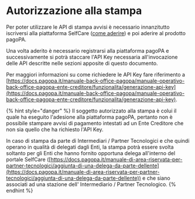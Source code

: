 # Autorizzazione alla stampa

Per poter utilizzare le API di stampa avvisi è necessario innanzitutto iscriversi alla piattaforma SelfCare ([come aderire](https://docs.pagopa.it/area-riservata/area-riservata/come-aderire/richiedere-ladesione)) e poi aderire al prodotto pagoPA.

Una volta aderito è necessario registrarsi alla piattaforma pagoPA e successivamente si potrà staccare l'API Key necessaria all'invocazione delle API descritte nelle sezioni apposite di questo documento.

Per maggiori informazioni su come richiedere le API Key fare riferimento a [https://docs.pagopa.it/manuale-back-office-pagopa/manuale-operativo-back-office-pagopa-ente-creditore/funzionalita/generazione-api-key](https://docs.pagopa.it/manuale-back-office-pagopa/manuale-operativo-back-office-pagopa-ente-creditore/funzionalita/generazione-api-key).

{% hint style="danger" %}
Il soggetto autorizzato alla stampa è colui il quale ha eseguito l'adesione alla piattaforma pagoPA, pertanto non è possibile stampare avvisi di pagamento intestati ad un Ente Creditore che non sia quello che ha richiesto l'API Key.

In caso di stampa da parte di Intermediari / Partner Tecnologici e che quindi operano in qualità di delegati dagli Enti, la stampa potrà essere svolta soltanto per gli Enti che hanno fornito opportuna delega all'interno del portale SelfCare ([https://docs.pagopa.it/manuale-di-area-riservata-per-partner-tecnologici/aggiunta-di-una-delega-da-parte-dellente](https://docs.pagopa.it/manuale-di-area-riservata-per-partner-tecnologici/aggiunta-di-una-delega-da-parte-dellente)) e che siano associati ad una stazione dell' Intermediario / Partner Tecnologico.
{% endhint %}





